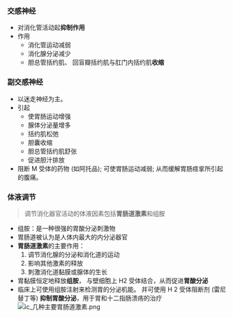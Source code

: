 ### 交感神经
- 对消化管活动起**抑制作用**
- 作用
	- 消化管运动减弱
	- 消化腺分泌减少
	- 胆总管括约肌、 回盲瓣括约肌与肛门内括约肌**收缩**
### 副交感神经
- 以迷走神经为主。
- 引起
	- 使胃肠运动增强
	- 腺体分泌量增多
	- 括约肌松弛
	- 胆囊收缩
	- 胆总管括约肌舒张
	- 促进胆汁排放
- 阻断 M 受体的药物 (如阿托品); 可使胃肠运动减弱; 从而缓解胃肠痉挛所引起的腹痛。

### 体液调节
>调节消化器官活动的体液因素包括**胃肠道激素**和组胺

- 组胺：是一种很强的胃酸分泌刺激物
- 胃肠道被认为是人体内最大的内分泌器官
- **胃肠道激素**的主要作用： 
	1. 调节消化腺的分泌和消化道的运动
	2. 影响其他激素的释放
	3. 刺激消化道黏膜或腺体的生长
- 胃黏膜恒定地释放**组胺**， 与壁细胞上 H2 受体结合，从而促进**胃酸分泌**
- 临床上可使用组胺注射来检测胃的分泌机能。 并可使用 H 2 受体阻断剂 (雷尼替丁等) **抑制胃酸分泌**，用于胃和十二指肠溃疡的治疗
![ic_几种主要胃肠道激素.png](https://blog-1303144804.cos.ap-guangzhou.myqcloud.com/img/202311101636638.png)

